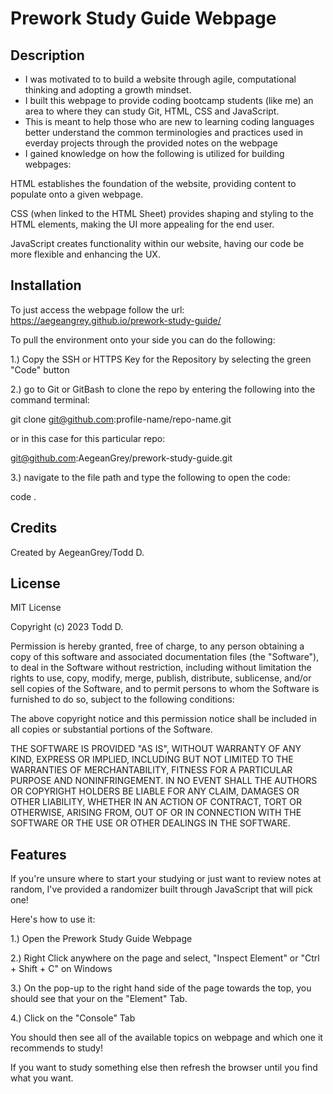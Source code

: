 # Prework Study Guide Webpage

## Description

- I was motivated to to build a website through agile, computational thinking and adopting a growth mindset.
- I built this webpage to provide coding bootcamp students (like me) an area to where they can study Git, HTML, CSS and JavaScript.
- This is meant to help those who are new to learning coding languages better understand the common terminologies and practices used in everday projects through the provided notes on the webpage
- I gained knowledge on how the following is utilized for building webpages:

HTML establishes the foundation of the website, providing content to populate onto a given webpage.

CSS (when linked to the HTML Sheet) provides shaping and styling to the HTML elements, making the UI more appealing for the end user.

JavaScript creates functionality within our website, having our code be more flexible and enhancing the UX.

## Installation

To just access the webpage follow the url:
https://aegeangrey.github.io/prework-study-guide/

To pull the environment onto your side you can do the following:

1.) Copy the SSH or HTTPS Key for the Repository by selecting the green "Code" button

2.) go to Git or GitBash to clone the repo by entering the following into the command terminal:

git clone git@github.com:profile-name/repo-name.git

or in this case for this particular repo:

git@github.com:AegeanGrey/prework-study-guide.git

3.) navigate to the file path and type the following to open the code: 

code .

## Credits

Created by AegeanGrey/Todd D.

## License

MIT License

Copyright (c) 2023 Todd D.

Permission is hereby granted, free of charge, to any person obtaining a copy
of this software and associated documentation files (the "Software"), to deal
in the Software without restriction, including without limitation the rights
to use, copy, modify, merge, publish, distribute, sublicense, and/or sell
copies of the Software, and to permit persons to whom the Software is
furnished to do so, subject to the following conditions:

The above copyright notice and this permission notice shall be included in all
copies or substantial portions of the Software.

THE SOFTWARE IS PROVIDED "AS IS", WITHOUT WARRANTY OF ANY KIND, EXPRESS OR
IMPLIED, INCLUDING BUT NOT LIMITED TO THE WARRANTIES OF MERCHANTABILITY,
FITNESS FOR A PARTICULAR PURPOSE AND NONINFRINGEMENT. IN NO EVENT SHALL THE
AUTHORS OR COPYRIGHT HOLDERS BE LIABLE FOR ANY CLAIM, DAMAGES OR OTHER
LIABILITY, WHETHER IN AN ACTION OF CONTRACT, TORT OR OTHERWISE, ARISING FROM,
OUT OF OR IN CONNECTION WITH THE SOFTWARE OR THE USE OR OTHER DEALINGS IN THE
SOFTWARE.

## Features

If you're unsure where to start your studying or just want to review notes at random, I've provided a randomizer built through JavaScript that will pick one!

Here's how to use it:

1.) Open the Prework Study Guide Webpage

2.) Right Click anywhere on the page and select, "Inspect Element" or "Ctrl + Shift + C" on Windows

3.) On the pop-up to the right hand side of the page towards the top, you should see that your on the "Element" Tab.

4.) Click on the "Console" Tab

You should then see all of the available topics on webpage and which one it recommends to study! 

If you want to study something else then refresh the browser until you find what you want.
